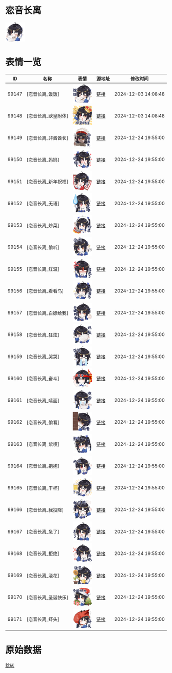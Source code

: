 # 恋音长离

<img src="./cover.png" height="60" alt="cover" />

# 表情一览

|ID|名称|表情|源地址|修改时间|
|----|----|----|----|----|
|99147|[恋音长离_饭饭]|<img src="./pic/099147_%5B恋音长离_饭饭%5D.png" height="60" alt="饭饭"/>|[链接](https://i0.hdslb.com/bfs/garb/0f9b744a6d8b38fdbfa2cc74e0f12412b9cd7c41.png)|2024-12-03 14:08:48|
|99148|[恋音长离_欧皇附体]|<img src="./pic/099148_%5B恋音长离_欧皇附体%5D.png" height="60" alt="欧皇附体"/>|[链接](https://i0.hdslb.com/bfs/garb/4a1ce9870a7143101faa73b5659cb0a2cc1f1cc2.png)|2024-12-03 14:08:48|
|99149|[恋音长离_非酋酋长]|<img src="./pic/099149_%5B恋音长离_非酋酋长%5D.png" height="60" alt="非酋酋长"/>|[链接](https://i0.hdslb.com/bfs/garb/cd1a5cccd5114bd7bb3d299463bc8cce1672dc9d.png)|2024-12-24 19:55:00|
|99150|[恋音长离_妈妈]|<img src="./pic/099150_%5B恋音长离_妈妈%5D.png" height="60" alt="妈妈"/>|[链接](https://i0.hdslb.com/bfs/garb/55e4ef3b8c1473c1345e36ecb95ba63c26a53684.png)|2024-12-24 19:55:00|
|99151|[恋音长离_新年祝福]|<img src="./pic/099151_%5B恋音长离_新年祝福%5D.png" height="60" alt="新年祝福"/>|[链接](https://i0.hdslb.com/bfs/garb/e842d2408cd91d13d95958484e6450d4e58fd990.png)|2024-12-24 19:55:00|
|99152|[恋音长离_无语]|<img src="./pic/099152_%5B恋音长离_无语%5D.png" height="60" alt="无语"/>|[链接](https://i0.hdslb.com/bfs/garb/f3fe042e83650a6062886757ac0b3dcd91c5cb17.png)|2024-12-24 19:55:00|
|99153|[恋音长离_炒菜]|<img src="./pic/099153_%5B恋音长离_炒菜%5D.png" height="60" alt="炒菜"/>|[链接](https://i0.hdslb.com/bfs/garb/9fd7fdb4358086f2e046e9b7c6bf02377c969cb3.png)|2024-12-24 19:55:00|
|99154|[恋音长离_偷听]|<img src="./pic/099154_%5B恋音长离_偷听%5D.png" height="60" alt="偷听"/>|[链接](https://i0.hdslb.com/bfs/garb/5fbc5d99cef6f24c570435add8bd63f2db8826ee.png)|2024-12-24 19:55:00|
|99155|[恋音长离_红温]|<img src="./pic/099155_%5B恋音长离_红温%5D.png" height="60" alt="红温"/>|[链接](https://i0.hdslb.com/bfs/garb/d3822239ec768413571e1de379d6c682c10d6d73.png)|2024-12-24 19:55:00|
|99156|[恋音长离_看看鸟]|<img src="./pic/099156_%5B恋音长离_看看鸟%5D.png" height="60" alt="看看鸟"/>|[链接](https://i0.hdslb.com/bfs/garb/b50eb005112fad26ea0a4e448e69dd6e406a91e3.png)|2024-12-24 19:55:00|
|99157|[恋音长离_白嫖给我]|<img src="./pic/099157_%5B恋音长离_白嫖给我%5D.png" height="60" alt="白嫖给我"/>|[链接](https://i0.hdslb.com/bfs/garb/acfd8f309056e6b5e20eeadcc45ad5d62d049922.png)|2024-12-24 19:55:00|
|99158|[恋音长离_狂炫]|<img src="./pic/099158_%5B恋音长离_狂炫%5D.png" height="60" alt="狂炫"/>|[链接](https://i0.hdslb.com/bfs/garb/0cbb779c7b39e28e76fe8f36d4704b7f6a7809cf.png)|2024-12-24 19:55:00|
|99159|[恋音长离_哭哭]|<img src="./pic/099159_%5B恋音长离_哭哭%5D.png" height="60" alt="哭哭"/>|[链接](https://i0.hdslb.com/bfs/garb/e3abb36643415e42b9c3c243c2692186a987459b.png)|2024-12-24 19:55:00|
|99160|[恋音长离_奋斗]|<img src="./pic/099160_%5B恋音长离_奋斗%5D.png" height="60" alt="奋斗"/>|[链接](https://i0.hdslb.com/bfs/garb/4ca7a66ac5ab368bf4db81447e3f93ca9c4c104a.png)|2024-12-24 19:55:00|
|99161|[恋音长离_嗦面]|<img src="./pic/099161_%5B恋音长离_嗦面%5D.png" height="60" alt="嗦面"/>|[链接](https://i0.hdslb.com/bfs/garb/9ac2d35d64fdc9f0243a2e5eac20d79521cfdd5e.png)|2024-12-24 19:55:00|
|99162|[恋音长离_偷看]|<img src="./pic/099162_%5B恋音长离_偷看%5D.png" height="60" alt="偷看"/>|[链接](https://i0.hdslb.com/bfs/garb/9f33e605318803f2fb562331e4cdf76762629bdf.png)|2024-12-24 19:55:00|
|99163|[恋音长离_紫啧]|<img src="./pic/099163_%5B恋音长离_紫啧%5D.png" height="60" alt="紫啧"/>|[链接](https://i0.hdslb.com/bfs/garb/0c6eccba09594341ce4afb87ecf3b6e4801f3248.png)|2024-12-24 19:55:00|
|99164|[恋音长离_抱抱]|<img src="./pic/099164_%5B恋音长离_抱抱%5D.png" height="60" alt="抱抱"/>|[链接](https://i0.hdslb.com/bfs/garb/dcca4d88f311cd351725d06752911635d73db323.png)|2024-12-24 19:55:00|
|99165|[恋音长离_干杯]|<img src="./pic/099165_%5B恋音长离_干杯%5D.png" height="60" alt="干杯"/>|[链接](https://i0.hdslb.com/bfs/garb/1769bf6d53d49e5c112486ef1ec7b47497e06516.png)|2024-12-24 19:55:00|
|99166|[恋音长离_我投降]|<img src="./pic/099166_%5B恋音长离_我投降%5D.png" height="60" alt="我投降"/>|[链接](https://i0.hdslb.com/bfs/garb/3544480127cfbdc49c7091af69579bd90539cabe.png)|2024-12-24 19:55:00|
|99167|[恋音长离_急了]|<img src="./pic/099167_%5B恋音长离_急了%5D.png" height="60" alt="急了"/>|[链接](https://i0.hdslb.com/bfs/garb/3c0c156e37e7667dbcad397be8e017b5027905db.png)|2024-12-24 19:55:00|
|99168|[恋音长离_拒绝]|<img src="./pic/099168_%5B恋音长离_拒绝%5D.png" height="60" alt="拒绝"/>|[链接](https://i0.hdslb.com/bfs/garb/8fd3dea5c6be87f3243b70fd5e6dc4625579225a.png)|2024-12-24 19:55:00|
|99169|[恋音长离_浇花]|<img src="./pic/099169_%5B恋音长离_浇花%5D.png" height="60" alt="浇花"/>|[链接](https://i0.hdslb.com/bfs/garb/29ce4b3f1e44496b1e4e9b05dadf250b69471cb2.png)|2024-12-24 19:55:00|
|99170|[恋音长离_圣诞快乐]|<img src="./pic/099170_%5B恋音长离_圣诞快乐%5D.png" height="60" alt="圣诞快乐"/>|[链接](https://i0.hdslb.com/bfs/garb/ff75b70ba4dead991d94c458bce322b0c715543e.png)|2024-12-24 19:55:00|
|99171|[恋音长离_虾头]|<img src="./pic/099171_%5B恋音长离_虾头%5D.png" height="60" alt="虾头"/>|[链接](https://i0.hdslb.com/bfs/garb/9f97c9f2de1590efc709f3f928fdf7594b0978a8.png)|2024-12-24 19:55:00|

# 原始数据

[跳转](./raw.json)

